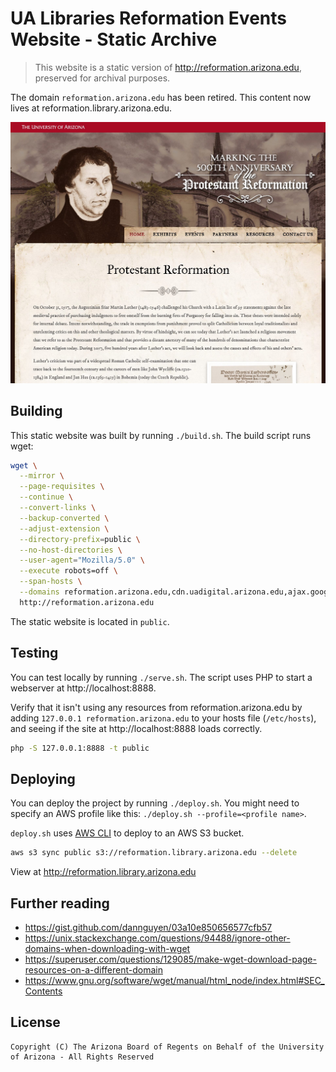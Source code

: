 # UA Libraries Reformation Events Website - Static Archive

> This website is a static version of http://reformation.arizona.edu, preserved for archival purposes.

The domain `reformation.arizona.edu` has been retired. This content now lives
at reformation.library.arizona.edu.

![screenshot](screenshot.jpg)

## Building

This static website was built by running `./build.sh`. The build script runs wget:

```sh
wget \
  --mirror \
  --page-requisites \
  --continue \
  --convert-links \
  --backup-converted \
  --adjust-extension \
  --directory-prefix=public \
  --no-host-directories \
  --user-agent="Mozilla/5.0" \
  --execute robots=off \
  --span-hosts \
  --domains reformation.arizona.edu,cdn.uadigital.arizona.edu,ajax.googleapis.com \
  http://reformation.arizona.edu
```

The static website is located in `public`.

## Testing

You can test locally by running `./serve.sh`. The script uses PHP to start a webserver at http://localhost:8888.

Verify that it isn't using any resources from reformation.arizona.edu by adding `127.0.0.1 reformation.arizona.edu` to your hosts file (`/etc/hosts`), and seeing if the site at http://localhost:8888 loads correctly.

```sh
php -S 127.0.0.1:8888 -t public
```

## Deploying

You can deploy the project by running `./deploy.sh`. You might need to specify an AWS profile like this: `./deploy.sh --profile=<profile name>`.

`deploy.sh` uses [AWS CLI](https://aws.amazon.com/cli/) to deploy to an AWS S3 bucket.

```sh
aws s3 sync public s3://reformation.library.arizona.edu --delete
```

View at http://reformation.library.arizona.edu

## Further reading

* https://gist.github.com/dannguyen/03a10e850656577cfb57
* https://unix.stackexchange.com/questions/94488/ignore-other-domains-when-downloading-with-wget
* https://superuser.com/questions/129085/make-wget-download-page-resources-on-a-different-domain
* https://www.gnu.org/software/wget/manual/html_node/index.html#SEC_Contents

## License

```
Copyright (C) The Arizona Board of Regents on Behalf of the University of Arizona - All Rights Reserved
```
